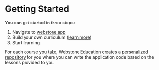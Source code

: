 # Getting Started

You can get started in three steps:

1. Navigate to [webstone.app](https://webstone.app)
1. Build your own curriculum ([learn more](./[3]build-your-own-curriculum.md))
1. Start learning

For each course you take, Webstone Education creates a [personalized repository](../[2]architecture/[3]student-repositories.md) for you where you can write the application code based on the lessons provided to you.

